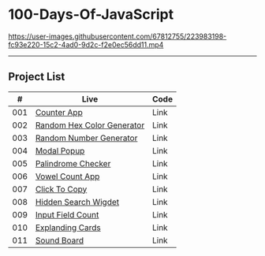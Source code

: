 # 100-Days-Of-JavaScript

https://user-images.githubusercontent.com/67812755/223983198-fc93e220-15c2-4ad0-9d2c-f2e0ec56dd11.mp4

---
## Project List

| #   | Live                                                                                 | Code|
|-----| -------------------------------------------------------------------------------------|-----|
| 001 |  [Counter App](https://javascript-projects-01.netlify.app/)                          | Link|
| 002 |  [Random Hex Color Generator](https://javascript-projects-02.netlify.app/)           | Link|
| 003 |  [Random Number Generator](https://javascript-projects-03.netlify.app/)              | Link|
| 004 |  [Modal Popup](https://javascript-projects-04.netlify.app/)                          | Link|
| 005 |  [Palindrome Checker](https://javascript-projects-05.netlify.app/)                   | Link|
| 006 |  [Vowel Count App](https://javascript-projects-06.netlify.app/)                      | Link|
| 007 |  [Click To Copy](https://javascript-projects-07.netlify.app/)                        | Link|
| 008 |  [Hidden Search Wigdet](https://javascript-projects-08.netlify.app/)                 | Link|
| 009 |  [Input Field Count](https://javascript-projects-09.netlify.app/)                    | Link|
| 010 |  [Explanding Cards](https://javascript-projects-10.netlify.app/)                     | Link|
| 011 |  [Sound Board](https://javascript-projects-11.netlify.app/)                          | Link|
